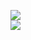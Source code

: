 [![](https://img.shields.io/badge/Made%20With-Github%20Spray-lightgrey.svg?style=for-the-badge&logo=github)](https://github.com/Annihil/github-spray#9173)  
[![](https://i.imgur.com/2DrTn0Z.gif)](https://github.com/Annihil/github-spray)